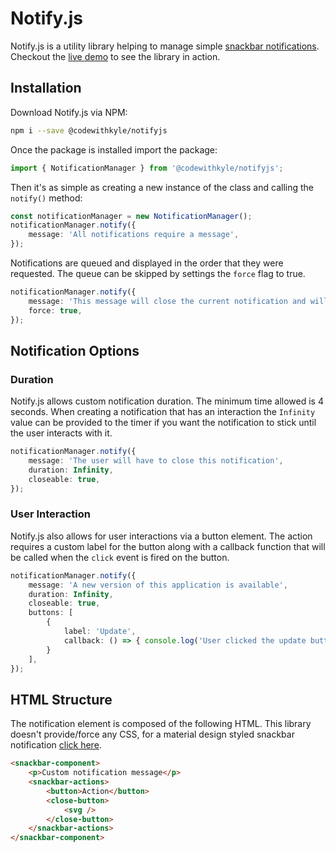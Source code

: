 # Notify.js

Notify.js is a utility library helping to manage simple [snackbar notifications](https://material.io/develop/web/components/snackbars/). Checkout the [live demo](https://components.codewithkyle.com/snackbars/dark-snackbar) to see the library in action.

## Installation

Download Notify.js via NPM:

```sh
npm i --save @codewithkyle/notifyjs
```

Once the package is installed import the package:

```typescript
import { NotificationManager } from '@codewithkyle/notifyjs';
```

Then it's as simple as creating a new instance of the class and calling the `notify()` method:

```typescript
const notificationManager = new NotificationManager();
notificationManager.notify({
    message: 'All notifications require a message',
});
```

Notifications are queued and displayed in the order that they were requested. The queue can be skipped by settings the `force` flag to true.

```typescript
notificationManager.notify({
    message: 'This message will close the current notification and will jump the queue',
    force: true,
});
```

## Notification Options

### Duration

Notify.js allows custom notification duration. The minimum time allowed is 4 seconds. When creating a notification that has an interaction the `Infinity` value can be provided to the timer if you want the notification to stick until the user interacts with it.

```typescript
notificationManager.notify({
    message: 'The user will have to close this notification',
    duration: Infinity,
    closeable: true,
});
```

### User Interaction

Notify.js also allows for user interactions via a button element. The action requires a custom label for the button along with a callback function that will be called when the `click` event is fired on the button.

```typescript
notificationManager.notify({
    message: 'A new version of this application is available',
    duration: Infinity,
    closeable: true,
    buttons: [
        {
            label: 'Update',
            callback: () => { console.log('User clicked the update button') },
        }
    ],
});
```

## HTML Structure

The notification element is composed of the following HTML. This library doesn't provide/force any CSS, for a material design styled snackbar notification [click here](https://components.codewithkyle.com/snackbars/dark-snackbar).

```html
<snackbar-component>
    <p>Custom notification message</p>
    <snackbar-actions>
        <button>Action</button>
        <close-button>
            <svg />
        </close-button>
    </snackbar-actions>
</snackbar-component>
```
